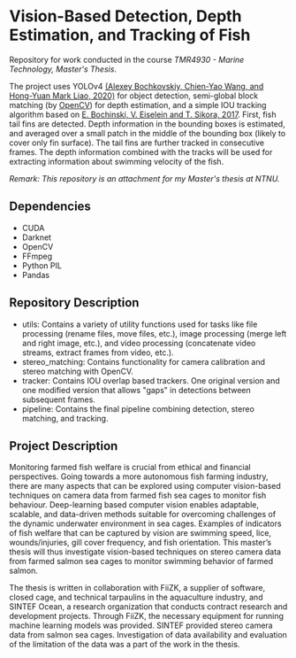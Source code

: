 # Vision-Based Detection, Depth Estimation, and Tracking of Fish
Repository for work conducted in the course _TMR4930 - Marine Technology, Master's Thesis_.

The project uses YOLOv4 [(Alexey Bochkovskiy, Chien-Yao Wang, and Hong-Yuan Mark Liao, 2020)](https://arxiv.org/abs/2004.10934) for object detection, semi-global block matching (by [OpenCV](https://docs.opencv.org/4.5.2/d2/d85/classcv_1_1StereoSGBM.html)) for depth estimation, and a simple IOU tracking algorithm based on [E. Bochinski, V. Eiselein and T. Sikora, 2017](https://ieeexplore.ieee.org/document/8078516). First, fish tail fins are detected. Depth information in the bounding boxes is estimated, and averaged over a small patch in the middle of the bounding box (likely to cover only fin surface). The tail fins are further tracked in consecutive frames. The depth information combined with the tracks will be used for extracting information about swimming velocity of the fish.

_Remark: This repository is an attachment for my Master's thesis at NTNU._

## Dependencies
- CUDA
- Darknet
- OpenCV
- FFmpeg
- Python PIL
- Pandas

## Repository Description
- utils: Contains a variety of utility functions used for tasks like file processing (rename files, move files, etc.), image processing (merge left and right image, etc.), and video processing (concatenate video streams, extract frames from video, etc.).
- stereo_matching: Contains functionality for camera calibration and stereo matching with OpenCV.
- tracker: Contains IOU overlap based trackers. One original version and one modified version that allows "gaps" in detections between subsequent frames.
- pipeline: Contains the final pipeline combining detection, stereo matching, and tracking.

## Project Description
Monitoring farmed fish welfare is crucial from ethical and financial perspectives. Going towards a more autonomous fish farming industry, there are many aspects that can be explored using computer vision-based techniques on camera data from farmed fish sea cages to monitor fish behaviour. Deep-learning based computer vision enables adaptable, scalable, and data-driven methods suitable for overcoming challenges of the dynamic underwater environment in sea cages. Examples of indicators of fish welfare that can be captured by vision are swimming speed, lice, wounds/injuries, gill cover frequency, and fish orientation. This master’s thesis will thus investigate vision-based techniques on stereo camera data from farmed salmon sea cages to monitor swimming behavior of farmed salmon.

The thesis is written in collaboration with FiiZK, a supplier of software, closed cage, and technical tarpaulins in the aquaculture industry, and SINTEF Ocean, a research organization that conducts contract research and development projects. Through FiiZK, the necessary equipment for running machine learning models was provided. SINTEF provided stereo camera data from salmon sea cages. Investigation of data availability and evaluation of the limitation of the data was a part of the work in the thesis.
